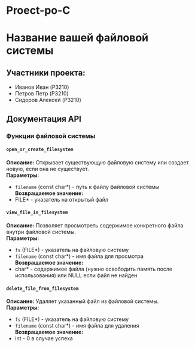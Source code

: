 # Proect-po-C

# Название вашей файловой системы

## Участники проекта:
- Иванов Иван (P3210)
- Петров Петр (P3210)
- Сидоров Алексей (P3210)

## Документация API

### Функции файловой системы

#### `open_or_create_filesystem`
**Описание:** Открывает существующую файловую систему или создает новую, если она не существует.  
**Параметры:**
- `filename` (const char*) - путь к файлу файловой системы  
**Возвращаемое значение:**
- FILE* - указатель на открытый файл

#### `view_file_in_filesystem`
**Описание:** Позволяет просмотреть содержимое конкретного файла внутри файловой системы.  
**Параметры:**
- `fs` (FILE*) - указатель на файловую систему
- `filename` (const char*) - имя файла для просмотра  
**Возвращаемое значение:**
- char* - содержимое файла (нужно освободить память после использования) или NULL если файл не найден

#### `delete_file_from_filesystem`
**Описание:** Удаляет указанный файл из файловой системы.  
**Параметры:**
- `fs` (FILE*) - указатель на файловую систему
- `filename` (const char*) - имя файла для удаления  
**Возвращаемое значение:**
- int - 0 в случае успеха
